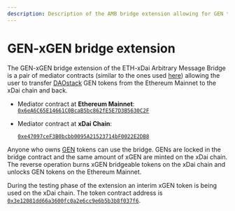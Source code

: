 ```yaml
---
description: Description of the AMB bridge extension allowing for GEN token transfer
---
```


# GEN-xGEN bridge extension

The GEN-xGEN bridge extension of the ETH-xDai Arbitrary Message Bridge is a pair of mediator contracts \(similar to the ones used [here](https://docs.tokenbridge.net/amb-bridge/erc677-to-erc677-bridge-on-top-of-amb)\) allowing the user to transfer [DAOstack](https://daostack.io/) GEN tokens from the Ethereum Mainnet to the xDai chain and back.

* Mediator contract at **Ethereum Mainnet**: [`0x6eA6C65E14661C0BcaB5bc862fE5E7D3B5630C2F`](https://etherscan.io/address/0x6eA6C65E14661C0BcaB5bc862fE5E7D3B5630C2F)
* Mediator contract at **xDai Chain**:

  [`0xe47097ceF3B0bcbb0095A21523714bF0022E2DB8`](https://blockscout.com/poa/xdai/address/0xe47097ceF3B0bcbb0095A21523714bF0022E2DB8/transactions)

Anyone who owns [GEN](https://etherscan.io/token/0x543ff227f64aa17ea132bf9886cab5db55dcaddf) tokens can use the bridge. GENs are locked in the bridge contract and the same amount of xGEN are minted on the xDai chain. The reverse operation burns xGEN bridgeable tokens on the xDai chain and unlocks GEN tokens on the Ethereum Mainnet.

During the testing phase of the extension an interim xGEN token is being used on the xDai chain. The token contract address is [`0x3e12081dd66a3600fc0a2e6cc9e6b5b3b8f037f6`](https://blockscout.com/poa/xdai/tokens/0x3e12081dd66a3600fc0a2e6cc9e6b5b3b8f037f6/token_transfers).

